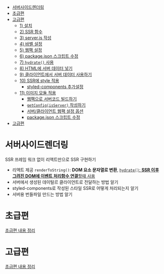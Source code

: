 - [서버사이드렌더링](#서버사이드렌더링)
- [초급편](#초급편)
- [고급편](#고급편)
  - [1) 설치](#1-설치)
  - [2) SSR 함수](#2-ssr-함수)
  - [3) server.js 작성](#3-serverjs-작성)
  - [4) 바벨 설정](#4-바벨-설정)
  - [5) 웹팩 설정](#5-웹팩-설정)
  - [6) package.json 스크립트 수정](#6-packagejson-스크립트-수정)
  - [7) `hydrate()` 사용](#7-hydrate-사용)
  - [8) HTML에 서버 데이터 넣기](#8-html에-서버-데이터-넣기)
  - [9) 클라이언트에서 서버 데이터 사용하기](#9-클라이언트에서-서버-데이터-사용하기)
  - [10) SSR에 style 적용](#10-ssr에-style-적용)
    - [styled-components 추가설정](#styled-components-추가설정)
  - [11) 이미지 모듈 적용](#11-이미지-모듈-적용)
    - [웹팩으로 서버코드 빌드하기](#웹팩으로-서버코드-빌드하기)
    - [`getConfig(isServer)` 작성하기](#getconfigisserver-작성하기)
    - [서버/클라이언트 웹팩 설정 옵션](#서버클라이언트-웹팩-설정-옵션)
    - [package.json 스크립트 수정](#packagejson-스크립트-수정)
- [고급편](#고급편-1)

# 서버사이드렌더링

SSR 프레임 워크 없이 리액트만으로 SSR 구현하기

- 리액트 제공 `renderToString()`: **DOM 요소 문자열로 변환**, [`hydrate()`: **SSR 이후 그려진 DOM에 이벤트 처리함수 연결**할때 사용](#7-hydrate-사용)
- 서버에서 생성된 데이털르 클라이언트로 전달하는 방법 알기
- styled-components로 작성된 스타일 SSR로 어떻게 처리되는지 알기
- 서버용 번들파일 만드는 방법 알기

# 초급편

[초급편 내용 정리](./SSR-Basic.md)

# 고급편

[초급편 내용 정리](./SSR-advanced.md)

